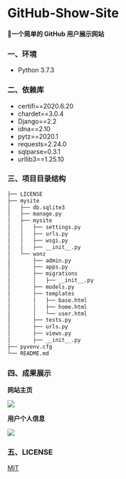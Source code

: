 # GitHub-Show-Site
**:construction_worker:一个简单的 ​GitHub 用户展示网站**

### 一、环境

* Python 3.7.3

### 二、依赖库

* certifi==2020.6.20
* chardet==3.0.4
* Django==2.2
* idna==2.10
* pytz==2020.1
* requests=2.24.0
* sqlparse=0.3.1
* urllib3==1.25.10

### 三、项目目录结构

```txt
├── LICENSE
├── mysite
│   ├── db.sqlite3
│   ├── manage.py
│   ├── mysite
│   │   ├── settings.py
│   │   ├── urls.py
│   │   ├── wsgi.py
│   │   ├── __init__.py
│   └── wonz
│       ├── admin.py
│       ├── apps.py
│       ├── migrations
│       │   ├── __init__.py
│       ├── models.py
│       ├── templates
│       │   ├── base.html
│       │   ├── home.html
│       │   └── user.html
│       ├── tests.py
│       ├── urls.py
│       ├── views.py
│       ├── __init__.py
├── pyvenv.cfg
└── README.md
```

### 四、成果展示

**网站主页**

![](https://cdn.jsdelivr.net/gh/Wonz5130/My-Private-ImgHost/img/Snipaste_2020-08-27_16-21-27.png)

**用户个人信息**

![](https://cdn.jsdelivr.net/gh/Wonz5130/My-Private-ImgHost/img/Snipaste_2020-08-27_16-31-40.png)

### 五、LICENSE

[MIT](https://github.com/Wonz5130/GitHub-Show-Site/blob/master/LICENSE)